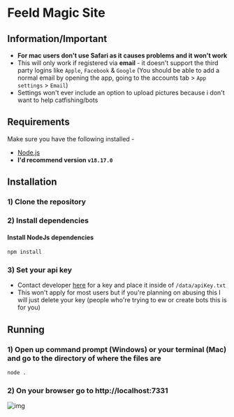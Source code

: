 # Feeld Magic Site

## Information/Important
- **For mac users don't use Safari as it causes problems and it won't work**
- This will only work if registered via **email** - it doesn't support the third party logins like `Apple`, `Facebook` & `Google` (You should be able to add a normal email by opening the app, going to the accounts tab > `App settings` > `Email`)
- Settings won't ever include an option to upload pictures because i don't want to help catfishing/bots

## Requirements

Make sure you have the following installed -

- [Node.js](https://nodejs.org/)
- **I'd recommend version `v18.17.0`**

## Installation

### 1) Clone the repository

### 2) Install dependencies

#### Install NodeJs dependencies

```bash
npm install
```
### 3) Set your api key
- Contact developer [here](https://www.reddit.com/user/feeldghost) for a key and place it inside of `/data/apiKey.txt`
- This won't apply for most users but if you're planning on abusing this I will just delete your key (people who're trying to ew or create bots this is for you)

## Running

### 1) Open up command prompt (Windows) or your terminal (Mac) and go to the directory of where the files are

```bash
node .
```

### 2) On your browser go to http://localhost:7331

![img](https://i.imgur.com/PmalygF.png)
